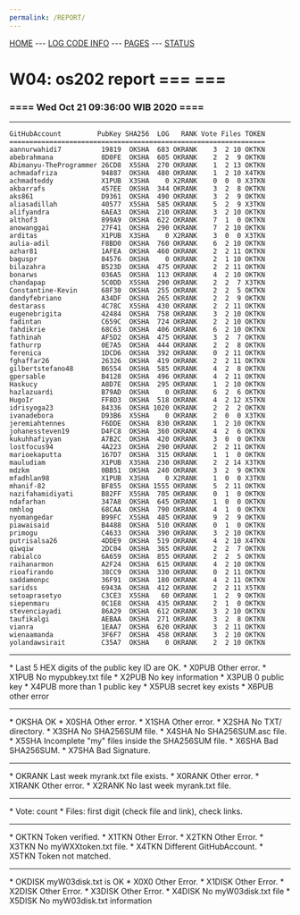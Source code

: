 ```yaml
---
permalink: /REPORT/
---
```

[HOME](../) ---
[LOG CODE INFO](https://osp4diss.vlsm.org/ETC/logCodes.txt) ---
[PAGES](../GitHubPages/) ---
[STATUS](../STATUS/)

# W04: os202 report === ===
### ==== Wed Oct 21 09:36:00 WIB 2020 ====
<hr>

```
GitHubAccount         PubKey SHA256  LOG   RANK Vote Files TOKEN
================================================================
aannurwahidi7          19819  OKSHA  683 OKRANK    3  2 10 OKTKN
abebrahmana            8D0FE  OKSHA  605 OKRANK    2  2  9 OKTKN
Abimanyu-TheProgrammer 26CD8  X5SHA  270 OKRANK    1  2 13 OKTKN
achmadafriza           94887  OKSHA  480 OKRANK    1  2 10 X4TKN
achmadteddy            X1PUB  X3SHA    0 X2RANK    0  0  0 X3TKN
akbarrafs              457EE  OKSHA  344 OKRANK    3  2  8 OKTKN
aks861                 D9361  OKSHA  490 OKRANK    3  2  9 OKTKN
aliasadillah           40577  X5SHA  585 OKRANK    5  2  9 X3TKN
alifyandra             6AEA3  OKSHA  210 OKRANK    3  2 10 OKTKN
althof3                899A9  OKSHA  622 OKRANK    7  1  0 OKTKN
anowanggai             27F41  OKSHA  290 OKRANK    7  2 10 OKTKN
arditas                X1PUB  X3SHA    0 X2RANK    3  0  0 X3TKN
aulia-adil             F8BD0  OKSHA  760 OKRANK    6  2 10 OKTKN
azhar81                1AFEA  OKSHA  460 OKRANK    2  2 11 OKTKN
baguspr                84576  OKSHA    0 OKRANK    2  1 10 OKTKN
bilazahra              B523D  OKSHA  475 OKRANK    2  2 11 OKTKN
bonarws                036A5  OKSHA  113 OKRANK    4  2 10 OKTKN
chandapap              5C0DD  X5SHA  290 OKRANK    2  2  7 X3TKN
Constantine-Kevin      68F30  OKSHA  255 OKRANK    2  2  5 OKTKN
dandyfebriano          A34DF  OKSHA  265 OKRANK    2  2  9 OKTKN
destarass              4C78C  X5SHA  430 OKRANK    2  2 11 OKTKN
eugenebrigita          42484  OKSHA  758 OKRANK    3  2 10 OKTKN
fadintan               C659C  OKSHA  724 OKRANK    2  2 10 OKTKN
fahdikrie              68C63  OKSHA  406 OKRANK    6  2 10 OKTKN
fathinah               AF5D2  OKSHA  475 OKRANK    3  2  7 OKTKN
fathurrp               0E7A5  OKSHA  444 OKRANK    2  2  8 OKTKN
ferenica               1DCD6  OKSHA  392 OKRANK    0  2 11 OKTKN
fghaffar26             26326  OKSHA  419 OKRANK    2  2 11 OKTKN
gilbertstefano48       B6554  OKSHA  585 OKRANK    4  2  8 OKTKN
gpersable              B4128  OKSHA  496 OKRANK    4  2 11 OKTKN
Haskucy                A8D7E  OKSHA  295 OKRANK    1  2 10 OKTKN
hazlazuardi            B79AD  OKSHA    0 OKRANK    6  2  6 OKTKN
HugoIr                 FF8D3  OKSHA  518 OKRANK    4  2 12 X5TKN
idrisyoga23            84336  OKSHA 1020 OKRANK    2  2  2 OKTKN
ivanadebora            D93B6  X5SHA    0 OKRANK    2  0  0 X3TKN
jeremiahtennes         F6DDE  OKSHA  830 OKRANK    1  2 10 OKTKN
johanessteven19        D4FC8  OKSHA  360 OKRANK    4  2  6 OKTKN
kukuhhafiyyan          A7B2C  OKSHA  420 OKRANK    3  0  0 OKTKN
lostfocus94            4A223  OKSHA  290 OKRANK    2  2 11 OKTKN
marioekaputta          167D7  OKSHA  315 OKRANK    1  1  0 OKTKN
mauludiam              X1PUB  X3SHA  230 OKRANK    2  2 14 X3TKN
mdzkm                  0BB51  OKSHA  240 OKRANK    3  2  9 OKTKN
mfadhlan98             X1PUB  X3SHA    0 X2RANK    1  0  0 X3TKN
mhanif-82              BF855  OKSHA 1555 OKRANK    5  2 11 OKTKN
nazifahamidiyati       B82FF  X5SHA  705 OKRANK    0  1  0 OKTKN
ndafarhan              347A8  OKSHA  645 OKRANK    1  0  0 OKTKN
nmhlog                 68CAA  OKSHA  790 OKRANK    4  1  0 OKTKN
nyomangedar            B99FC  X5SHA  485 OKRANK    9  2  9 OKTKN
piawaisaid             B4488  OKSHA  510 OKRANK    0  1  0 OKTKN
primogu                C4633  OKSHA  390 OKRANK    3  2 10 OKTKN
putrisalsa26           4DDE9  OKSHA  519 OKRANK    4  2 10 X4TKN
qiwqiw                 2DC04  OKSHA  365 OKRANK    2  2  7 OKTKN
rabialco               6A659  OKSHA  855 OKRANK    2  2  5 OKTKN
raihanarmon            A2F24  OKSHA  615 OKRANK    4  2 10 OKTKN
rioafirando            38CC9  OKSHA  330 OKRANK    0  2 11 OKTKN
saddamonpc             36F91  OKSHA  180 OKRANK    4  2 11 OKTKN
saridss                6943A  OKSHA  412 OKRANK    2  2 11 X5TKN
setoaprasetyo          C3CE3  X5SHA   60 OKRANK    1  2  9 OKTKN
siepenmaru             0C1E8  OKSHA  435 OKRANK    2  1  0 OKTKN
stevenciayadi          86A29  OKSHA  612 OKRANK    3  2 10 OKTKN
taufikalgi             AEBAA  OKSHA  271 OKRANK    3  2  8 OKTKN
vianra                 1EAA7  OKSHA  620 OKRANK    3  2 11 OKTKN
wienaamanda            3F6F7  OKSHA  458 OKRANK    3  2 10 OKTKN
yolandawsirait         C35A7  OKSHA    0 OKRANK    2  2 10 OKTKN
```

<hr>
* Last 5 HEX digits of the public key ID are OK.
* X0PUB Other error.
* X1PUB No mypubkey.txt file
* X2PUB No key information
* X3PUB 0 public key
* X4PUB more than 1 public key
* X5PUB secret key exists
* X6PUB other error
<hr>
* OKSHA OK
* X0SHA Other error.
* X1SHA Other error.
* X2SHA No TXT/ directory.
* X3SHA No SHA256SUM file.
* X4SHA No SHA256SUM.asc file.
* X5SHA Incomplete "my" files inside the SHA256SUM file.
* X6SHA Bad SHA256SUM.
* X7SHA Bad Signature.
<hr>
* OKRANK Last week myrank.txt file exists.
* X0RANK Other error.
* X1RANK Other error.
* X2RANK No last week myrank.txt file.
<hr>
* Vote: count
* Files: first digit (check file and link), check links.
<hr>
* OKTKN Token verified.
* X1TKN Other Error.
* X2TKN Other Error.
* X3TKN No myWXXtoken.txt file.
* X4TKN Different GitHubAccount.
* X5TKN Token not matched.
<hr>
* OKDISK myW03disk.txt is OK
* X0X0   Other Error.
* X1DISK Other Error.
* X2DISK Other Error.
* X3DISK Other Error.
* X4DISK No myW03disk.txt file
* X5DISK No myW03disk.txt information

